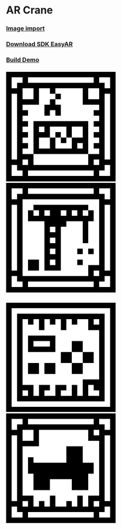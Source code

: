 # AR Crane
### [Image import](https://www.easyar.com/)
### [Download SDK EasyAR](https://www.easyar.com/view/downloadHistory.html)
### [Build Demo](https://github.com/Crozen93/AR_Crane/tree/master/Build#:~:text=.%E2%80%8A.-,Build.apk,-Add%20pj%20crane) 
### ![](https://github.com/Crozen93/AR_Crane/blob/master/Assets/StreamingAssets/ContainerMarker.jpg) ![](https://github.com/Crozen93/AR_Crane/blob/master/Assets/StreamingAssets/CraneMarker.jpg) 
### ![](https://github.com/Crozen93/AR_Crane/blob/master/Assets/StreamingAssets/DashboardMarker.jpg) ![](https://github.com/Crozen93/AR_Crane/blob/master/Assets/StreamingAssets/TruckMarker.jpg)


